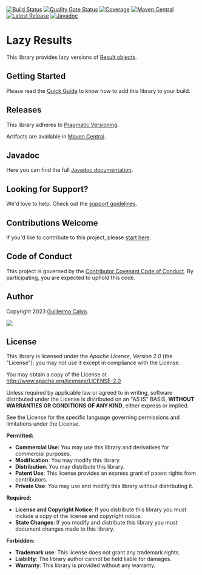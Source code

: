 
[![Build Status][BADGE_BUILD_STATUS]][BUILD_STATUS]
[![Quality Gate Status][BADGE_QUALITY_GATE]][QUALITY_GATE]
[![Coverage][BADGE_CODE_COVERAGE]][CODE_COVERAGE]
[![Maven Central][BADGE_ARTIFACTS]][ARTIFACTS]
[![Latest Release][BADGE_LATEST_RELEASE]][LATEST_RELEASE]
[![Javadoc][BADGE_JAVADOC]][JAVADOC]

# Lazy Results

This library provides lazy versions of [Result objects][RESULT].


## Getting Started

Please read the [Quick Guide][QUICK_GUIDE] to know how to add this library to your build.


## Releases

This library adheres to [Pragmatic Versioning][PRAGVER].

Artifacts are available in [Maven Central][ARTIFACTS].


## Javadoc

Here you can find the full [Javadoc documentation][JAVADOC].


## Looking for Support?

We'd love to help. Check out the [support guidelines][SUPPORT].


## Contributions Welcome

If you'd like to contribute to this project, please [start here][CONTRIBUTING].


## Code of Conduct

This project is governed by the [Contributor Covenant Code of Conduct][CODE_OF_CONDUCT].
By participating, you are expected to uphold this code.


## Author

Copyright 2023 [Guillermo Calvo][AUTHOR].

[![][GUILLERMO_IMAGE]][GUILLERMO]


## License

This library is licensed under the *Apache License, Version 2.0* (the "License");
you may not use it except in compliance with the License.

You may obtain a copy of the License at <http://www.apache.org/licenses/LICENSE-2.0>

Unless required by applicable law or agreed to in writing, software distributed under the License
is distributed on an "AS IS" BASIS, **WITHOUT WARRANTIES OR CONDITIONS OF ANY KIND**, either express or implied.

See the License for the specific language governing permissions and limitations under the License.


**Permitted:**

- **Commercial Use**: You may use this library and derivatives for commercial purposes.
- **Modification**: You may modify this library.
- **Distribution**: You may distribute this library.
- **Patent Use**: This license provides an express grant of patent rights from contributors.
- **Private Use**: You may use and modify this library without distributing it.

**Required:**

- **License and Copyright Notice**: If you distribute this library you must include a copy of the license and copyright
  notice.
- **State Changes**: If you modify and distribute this library you must document changes made to this library.

**Forbidden:**

- **Trademark use**: This license does not grant any trademark rights.
- **Liability**: The library author cannot be held liable for damages.
- **Warranty**: This library is provided without any warranty.


[ARTIFACTS]:                    https://search.maven.org/artifact/com.leakyabstractions/result-lazy/
[AUTHOR]:                       https://github.com/guillermocalvo/
[BADGE_ARTIFACTS]:              https://img.shields.io/endpoint?url=https://dev.leakyabstractions.com/result-lazy/badge.json&logo=java&label=maven-central&labelColor=555
[BADGE_BUILD_STATUS]:           https://github.com/leakyabstractions/result-lazy/workflows/Build/badge.svg
[BADGE_CODE_COVERAGE]:          https://sonarcloud.io/api/project_badges/measure?project=LeakyAbstractions_result-lazy&metric=coverage
[BADGE_JAVADOC]:                https://img.shields.io/endpoint?url=https://dev.leakyabstractions.com/result-lazy/badge.json&label=javadoc&color=blue
[BADGE_LATEST_RELEASE]:         https://img.shields.io/github/release/leakyabstractions/result-lazy.svg?logo=github
[BADGE_QUALITY_GATE]:           https://sonarcloud.io/api/project_badges/measure?project=LeakyAbstractions_result-lazy&metric=alert_status
[BUILD_STATUS]:                 https://github.com/LeakyAbstractions/result-lazy/actions?query=workflow%3ABuild
[CODE_COVERAGE]:                https://sonarcloud.io/component_measures?id=LeakyAbstractions_result-lazy&metric=coverage&view=list
[CODE_OF_CONDUCT]:              https://dev.leakyabstractions.com/result/CODE_OF_CONDUCT.html
[CONTRIBUTING]:                 https://dev.leakyabstractions.com/result/CONTRIBUTING.html
[GUILLERMO]:                    https://guillermo.dev/
[GUILLERMO_IMAGE]:              https://guillermo.dev/assets/images/thumb.png
[JAVADOC]:                      https://dev.leakyabstractions.com/result-lazy/javadoc/
[LATEST_RELEASE]:               https://github.com/leakyabstractions/result-lazy/releases/latest
[PRAGVER]:                      https://pragver.github.io/
[QUALITY_GATE]:                 https://sonarcloud.io/dashboard?id=LeakyAbstractions_result-lazy
[QUICK_GUIDE]:                  https://dev.leakyabstractions.com/result-lazy/
[RESULT]:                       https://dev.leakyabstractions.com/result/
[SUPPORT]:                      https://dev.leakyabstractions.com/result/SUPPORT.html
